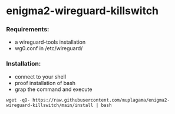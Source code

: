 # enigma2-wireguard-killswitch

### Requirements:
- a wireguard-tools installation
- wg0.conf in /etc/wireguard/

### Installation:
- connect to your shell
- proof installation of bash
- grap the command and execute

```
wget -qO- https://raw.githubusercontent.com/muplagama/enigma2-wireguard-killswitch/main/install | bash
```

